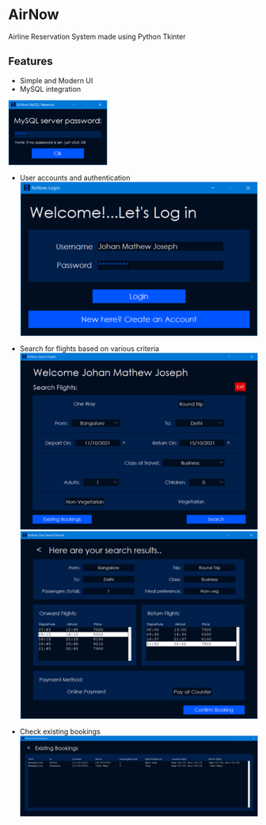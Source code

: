 # AirNow
Airline Reservation System made using Python Tkinter

## Features
- Simple and Modern UI
- MySQL integration
<img src="assets/airnow_sqlpass2.png" width="200" style="align-self: center;">

- User accounts and authentication
![airnow_login2](assets/airnow_login2.png)

- Search for flights based on various criteria
![airnow_search2](assets/airnow_search2.png)
![airnow_result](assets/airnow_result.png)


- Check existing bookings
![airnow_existing](assets/airnow_existing.png)
